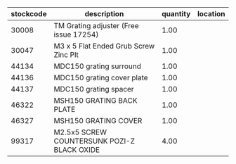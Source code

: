 |stockcode|description|quantity|location|
|---------|-----------|--------|--------|
|30008|TM Grating adjuster (Free issue 17254)|1.00||
|30047|M3 x 5 Flat Ended Grub Screw Zinc Plt|1.00||
|44134|MDC150 grating surround|1.00||
|44136|MDC150 grating cover plate|1.00||
|44137|MDC150 grating spacer|1.00||
|46322|MSH150 GRATING BACK PLATE|1.00||
|46327|MSH150 GRATING COVER|1.00||
|99317|M2.5x5 SCREW COUNTERSUNK POZI-Z BLACK OXIDE|4.00||
